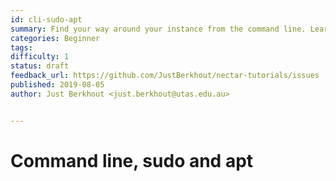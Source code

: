 ```yaml
---
id: cli-sudo-apt
summary: Find your way around your instance from the command line. Learn to use admin privileges and install and maintain software
categories: Beginner
tags: 
difficulty: 1
status: draft
feedback_url: https://github.com/JustBerkhout/nectar-tutorials/issues
published: 2019-08-05
author: Just Berkhout <just.berkhout@utas.edu.au>


---
```


# Command line, sudo and apt